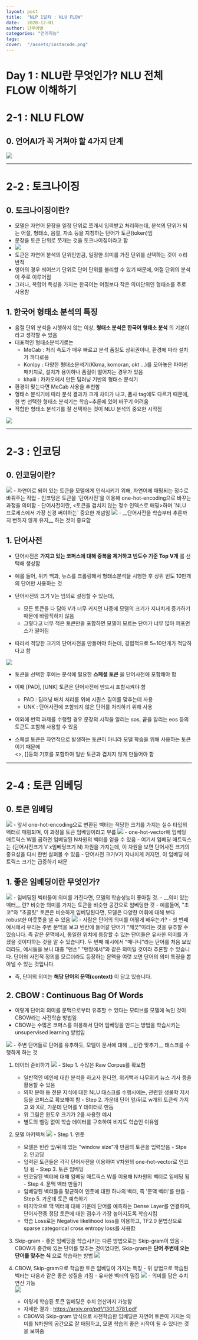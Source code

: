 ```yaml
---
layout: post
title:  "NLP 1일차 : NLU FLOW"
date:   2020-12-01 
author: 단우아범
categories: "언어지능"
tags:	
cover:  "/assets/instacode.png"
---
```

# Day 1 : NLU란 무엇인가? NLU 전체 FLOW 이해하기

# 2-1 : NLU FLOW
## 0. 언어AI가 꼭 거쳐야 할 4가지 단계
 <img src="https://user-images.githubusercontent.com/59005950/100683413-a8deb280-33bb-11eb-81e5-92e44430e20d.png"> 

---

# 2-2 : 토크나이징
## 0. 토크나이징이란?
  - 모델은 자연어 문장을 일정 단위로 쪼개서 입력받고 처리하는데, 분석의 단위가 되는 어절, 형태소, 음절, 자소 등을 지칭하는 단어가 토큰(token)임
  - 문장을 토큰 단위로 쪼개는 것을 토크나이징이라고 함
  - <img src="https://user-images.githubusercontent.com/59005950/100684367-8c437a00-33bd-11eb-91bf-dbaa852743be.png">  
  - 토큰은 자연어 분석의 단위인만큼, 일정한 의미를 가진 단위를 선택하는 것이 ㅇ리반적
  - 영어의 경우 띄어쓰기 단위로 단어 단위를 불리할 수 있기 때문에, 어절 단위의 분석이 주로 이루어짐
  - 그러나, 복합어 특성을 가지는 한국어는 어절보다 작은 의미단위인 형태소를 주로 사용함
 
## 1. 한국어 형태소 분석의 특징
  - 음절 단위 분석을 시행하지 않는 이상, __형태소 분석은 한국어 형태소 분석__ 의 기본이라고 생각할 수 있음
  - 대표적인 형태소분석기로는
    - MeCab : 처리 속도가 매우 빠르고 분석 품질도 상위권이나, 환경에 따라 설치가 까다로움
    - Konlpy : 다양한 형태소분석기(Kkma, komoran, okt ...)를 모아놓은 파이썬 패키지로, 설치가 용이하나 품질이 떨어지는 경우가 있음
    - khaiii : 카카오에서 만든 딥러닝 기반의 형태소 분석기
  - 환경이 맞는다면 MeCab 사용을 추천함
  - 형태소 분석기에 따라 분석 결과가 크게 차이가 나고, 품사 tag에도 다르기 때문에, 한 번 선택한 형태소 분석기는 학습~추론에 있어 바꾸기 어려움
  - 적합한 형태소 분석기를 잘 선택하는 것이 NLU 분석의 중요한 시작점
  <img src="https://user-images.githubusercontent.com/59005950/100684368-8d74a700-33bd-11eb-9a64-751438932366.png">  
 
---

# 2-3 : 인코딩
## 0. 인코딩이란?
  <img src="https://user-images.githubusercontent.com/59005950/100685016-d711c180-33be-11eb-8d46-9b1c30f8ea9e.png">  
  - 자연어로 되어 있는 토큰을 모델에게 인식시키기 위해, 자연어에 매핑되는 정수로 바꿔주는 작업
  - 인코딩은 토큰을 `단어사전`을 이용해 one-hot-encoding으로 바꾸는 과정을 의미함
  - 단어사전이란, <토큰을 겹치지 않는 정수 인덱스로 매핑>하며 `NLU 프로세스에서 가장 신경 써야하는` 중요한 개념임
  
  <img src="https://user-images.githubusercontent.com/59005950/100685017-d7aa5800-33be-11eb-9370-6919fdcef9c0.png">  
  - __단어사전을 학습부터 추론까지 변하지 않게 유지__ 하는 것이 중요함
 
## 1. 단어사전
  - 단어사전은 __가지고 있는 코퍼스에 대해 중복을 제거하고 빈도수 기준 Top V개__ 를 선택해 생성함
  - 예를 들어, 위키 백과, 뉴스를 크롤링해서 형태소분석을 시행한 후 상위 빈도 10만개의 단어만 사용하는 것
  
  - 단어사전의 크기 V는 임의로 설정할 수 있는데,
    - 모든 토큰을 다 담아 V가 너무 커지면 나중에 모델의 크기가 지나치게 증가하기 때문에 바람직하지 않음
    - 그렇다고 너무 적은 토큰만을 포함하면 모델이 모르는 단어가 너무 많아 퍼포먼스가 떨어짐
  - 따라서 적당한 크기의 단어사전을 만들어야 하는데, 경험적으로 5~10만개가 적당하다고 함
    
  <img src="https://user-images.githubusercontent.com/59005950/100685011-d6792b00-33be-11eb-8166-dc983b22c795.png">  
  
  - 토큰을 선택한 후에는 분석에 필요한 __스페셜 토큰__ 을 단어사전에 포함해야 함
  - 이때 [PAD], [UNK] 토큰은 단어사전에 반드시 포함시켜야 함
    - PAD : 딥러닝 배치 처리를 위해 시퀀스 길이를 맞추는데 사용
    - UNK : 단어사전에 포함되지 않은 단어를 처리하기 위해 사용
  - 이외에 번역 과제를 수행할 경우 문장의 시작을 알리는 sos, 끝을 알리는 eos 등의 토큰도 포함해 사용할 수 있음
  
  - 스페셜 토큰은 자연적으로 발생하는 토큰이 아니라 모델 학습을 위해 사용하는 토큰이기 때문에  
  <>, []등의 기호를 포함하여 일반 토큰과 겹치지 않게 만들어야 함
  
  
---

# 2-4 : 토큰 임베딩
## 0. 토큰 임베딩
  <img src="https://user-images.githubusercontent.com/59005950/100686467-bdbe4480-33c1-11eb-8a54-c5414bd8ab0b.png">  
  - 앞서 one-hot-encoding으로 변환된 벡터는 적당한 크기를 가지는 실수 타입의 벡터로 매핑되며, 이 과정을 토큰 임베딩이라고 부름
  
  <img src="https://user-images.githubusercontent.com/59005950/100686471-be56db00-33c1-11eb-94a4-927aa7a47fe4.png">  
  - one-hot-vector에 임베딩 매트릭스 W를 곱하면 임베딩된 N차원의 벡터를 얻을 수 있음
  - 여기서 임베딩 매트릭스는 (단어사전크기 V x임베딩크기 N) 차원을 가지는데, 이 차원을 보면 단어사전 크기의 중요성을 다시 한번 살펴볼 수 있음
  - 단어사전 크기V가 지나치게 커지면, 이 임베딩 매트릭스 크기는 급증하기 때문
  
## 1. 좋은 임베딩이란 무엇인가?
  <img src="https://user-images.githubusercontent.com/59005950/100686490-c9117000-33c1-11eb-9710-d30066fe8eca.png">  
  - 임베딩된 벡터들이 의미를 가진다면, 모델의 학습성능이 좋아질 것.
  - __의미 있는 벡터__ 란? 비슷한 의미를 가지는 토큰을 비슷한 공간으로 임베딩한 것
  - 예를들어, "초코"와 "초콜릿" 토큰은 비슷하게 임베딩된다면, 모델은 다양한 어휘에 대해 보다 robust한 아웃풋을 낼 수 있음  
  
  <img src="https://user-images.githubusercontent.com/59005950/100686492-ca429d00-33c1-11eb-8d08-47bfa6ecb774.png">  
  - 사람은 단어의 의미를 어떻게 배우는가?
  - 첫 번째 예시에서 우리는 주변 문맥을 보고 빈칸에 들어갈 단어가 "깨끗"이라는 것을 유추할 수 있습니다.  
  즉 같은 문맥에서, 동일한 위치에 등장할 수 있는 단어들은 유사한 의미를 가졌을 것이다하는 것을 알 수 있습니다.  
  두 번째 예시에서 "매나니"라는 단어를 처음 보았더라도, 예시들을 보니 대충 "맨손" "맨땅에서"와 같은 의미일 것이라 추론할 수 있습니다.  
  단어의 사전적 정의를 모르더라도 등장하는 문맥을 여럿 보면 단어의 의미 특징을 뽑아낼 수 있는 것입니다.
  
  - 즉, 단어의 의미는 __해당 단어의 문맥(context)__ 이 담고 있습니다.
  
  
## 2. CBOW : Continuous Bag Of Words
  - 이렇게 단어의 의미를 문맥으로부터 유추할 수 있다는 모티브를 모델에 녹인 것이 CBOW라는 사전학습 방법임
  - CBOW는 수많은 코퍼스를 이용해서 단어 임베딩을 만드는 방법을 학습시키는 unsupervised learning 방법임
  <img src="https://user-images.githubusercontent.com/59005950/100686521-d890b900-33c1-11eb-8cb4-76a010b6b0ff.png">
  - 주변 단어들로 단어를 유추하듯, 모델이 문서에 대해 __빈칸 맞추기__ 태스크를 수행하게 하는 것
  
  1. 데이터 준비하기
    <img src="https://user-images.githubusercontent.com/59005950/100686522-d9294f80-33c1-11eb-8684-2822645fab86.png">
    - Step 1. 수많은 Raw Corpus를 확보함
      - 일반적인 메인에 대한 분석을 하고자 한다면, 위키백과 나무위키 뉴스 기사 등을 활용할 수 있음
      - 의학 분야 등 전문 지식에 대한 NLU 태스크를 수행시에는, 관련된 생물학 저서 등을 코퍼스로 확보해야 함
    - Step 2. 가운데 단어 앞/뒤로 w개의 토큰씩 가지고 와 X로, 가운데 단어를 Y 데이터로 만듬
      - 위 그림은 윈도우 크기가 2를 사용한 예시
      - 별도의 벨링 없이 학습 데이터를 구축하여 비지도 학습인 이유임
    
  2. 모델 아키텍처
    <img src="https://user-images.githubusercontent.com/59005950/100686516-d75f8c00-33c1-11eb-93a1-1a31eac6541c.png">
    - Step 1. 인풋
      - 모델은 빈칸 앞/뒤에 있는 "window size"개 만큼의 토큰을 입력받음
    - Stpe 2. 인코딩
      - 입력된 토큰들은 각각 단어사전을 이용하여 V차원의 one-hot-vector로 인코딩 됨
    - Step 3. 토큰 임베딩
      - 인코딩된 벡터에 대해 임베딩 매트릭스 W를 이용해 N차원의 벡터로 임베딩 됨
    - Step 4. 문맥 벡터 만들기
      - 임베딩된 벡터들을 평균하여 인풋에 대한 하나의 벡터, 즉 '문맥 벡터'를 만듬
    - Step 5. 가운데 토큰 예측하기
      - 마지막으로 맥 벡터에 대해 가운데 단어를 예측하는 Dense Layer를 연결하여, 단어사전중 정답 토큰에 대한 점수가 가장 높아지도록 학습시킴
      - 학습 Loss로는 Negative likelihood loss를 이용하고, TF2.0 문법상으로 sparse categorical cross entropy loss를 사용함
  
  3. Skip-gram
    - 좋은 임베딩을 학습시키는 다른 방법으로는 Skip-gram이 있음
    - CBOW가 중간에 있는 단어를 맞추는 것이었다면, Skip-gram은 __단어 주변에 오는 단어를 맞추는 식__ 으로 학습하는 방법
    <img src="https://user-images.githubusercontent.com/59005950/100686520-d7f82280-33c1-11eb-9576-d39bbb959d60.png">
  
  4. CBOW, Skip-gram으로 학습한 토큰 임베딩이 가지는 특징
    - 위 방법으로 학습된 벡터는 다음과 같은 좋은 성질을 가짐
    - 유사한 벡터의 밀집
    <img src="https://user-images.githubusercontent.com/59005950/100686573-f52cf100-33c1-11eb-8dd7-9170c6729ab0.png">
    - 의미를 담은 수치 연산 가능  
    <img src="https://user-images.githubusercontent.com/59005950/100686573-f65e1e00-33c1-11eb-81b9-46d6dd7440ef.png">
      - 이렇게 학습된 토큰 임베딩은 수치 연산까지 가능함
      - 자세한 결과 : <https://arxiv.org/pdf/1301.3781.pdf>
      - CBOW와 Skip-gram 방식으로 사전학습한 임베딩은 자연어 토큰이 가지는 의미를 N차원의 공간으로 잘 매핑하고, 모델 학습의 좋은 시작이 될 수 있다는 것을 보여줌
